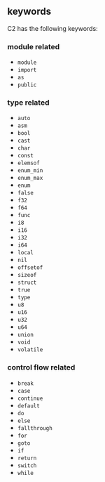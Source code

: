 ## keywords

C2 has the following keywords:

### module related
* `module`
* `import`
* `as`
* `public`

### type related
* `auto`
* `asm`
* `bool`
* `cast`
* `char`
* `const`
* `elemsof`
* `enum_min`
* `enum_max`
* `enum`
* `false`
* `f32`
* `f64`
* `func`
* `i8`
* `i16`
* `i32`
* `i64`
* `local`
* `nil`
* `offsetof`
* `sizeof`
* `struct`
* `true`
* `type`
* `u8`
* `u16`
* `u32`
* `u64`
* `union`
* `void`
* `volatile`

### control flow related
* `break`
* `case`
* `continue`
* `default`
* `do`
* `else`
* `fallthrough`
* `for`
* `goto`
* `if`
* `return`
* `switch`
* `while`


